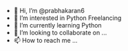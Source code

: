 - 👋 Hi, I’m @prabhakaran6
- 👀 I’m interested in Python Freelancing
- 🌱 I’m currently learning Python
- 💞️ I’m looking to collaborate on ...
- 📫 How to reach me ...

<!---
prabhakaran6/prabhakaran6 is a ✨ special ✨ repository because its `README.md` (this file) appears on your GitHub profile.
You can click the Preview link to take a look at your changes.
--->
